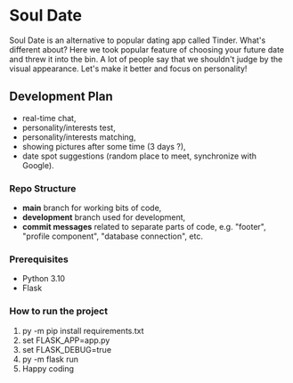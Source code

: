 # Soul Date

Soul Date is an alternative to popular dating app called Tinder. What's different about? Here we took popular feature of choosing your future date and threw it into the bin. A lot of people say that we shouldn't judge by the visual appearance. Let's make it better and focus on personality!

## Development Plan

* real-time chat,
* personality/interests test,
* personality/interests matching,
* showing pictures after some time (3 days ?),
* date spot suggestions (random place to meet, synchronize with Google).

### Repo Structure

* **main** branch for working bits of code,
* **development** branch used for development,
* **commit messages** related to separate parts of code, e.g. "footer", "profile component", "database connection", etc.

### Prerequisites

* Python 3.10
* Flask

### How to run the project

1. py -m pip install requirements.txt
2. set FLASK_APP=app.py
3. set FLASK_DEBUG=true
4. py -m flask run
5. Happy coding
